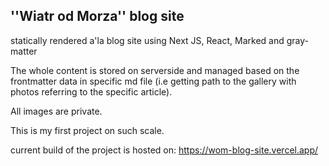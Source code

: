 ## ''Wiatr od Morza'' blog site

statically rendered a'la blog site using Next JS, React, Marked and gray-matter

The whole content is stored on serverside and managed based on the frontmatter data in specific md file (i.e getting path to the gallery with photos referring to the specific article).

All images are private.

This is my first project on such scale.

current build of the project is hosted on:
https://wom-blog-site.vercel.app/
